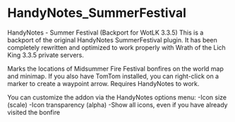 # HandyNotes_SummerFestival
HandyNotes - Summer Festival (Backport for WotLK 3.3.5)
This is a backport of the original HandyNotes SummerFestival plugin.
It has been completely rewritten and optimized to work properly with Wrath of the Lich King 3.3.5 private servers.

Marks the locations of Midsummer Fire Festival bonfires on the world map and minimap.
If you also have TomTom installed, you can right-click on a marker to create a waypoint arrow.
Requires HandyNotes to work.

You can customize the addon via the HandyNotes options menu:
-Icon size (scale)
-Icon transparency (alpha)
-Show all icons, even if you have already visited the bonfire
